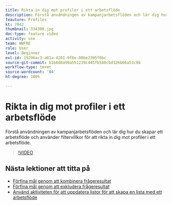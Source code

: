 ```yaml
---
title: Rikta in dig mot profiler i ett arbetsflöde
description: Förstå användningen av kampanjarbetsflöden och lär dig hur du skapar ett arbetsflöde och använder filtervillkor för att rikta in dig mot profiler i ett arbetsflöde.
feauture: Profiles
kt: 7842
thumbnail: 334300.jpg
doc-type: feature video
activity: use
team: WWFRE
role: User
level: Beginner
exl-id: 19296ac3-a81a-4201-9f6e-80be2395f0bc
source-git-commit: b1b8d8a99a551239c445fb588cbd126b66a53c9b
workflow-type: tm+mt
source-wordcount: '84'
ht-degree: 100%

---
```


# Rikta in dig mot profiler i ett arbetsflöde

Förstå användningen av kampanjarbetsflöden och lär dig hur du skapar ett arbetsflöde och använder filtervillkor för att rikta in dig mot profiler i ett arbetsflöde.

>[!VIDEO](https://video.tv.adobe.com/v/334300?quality=12&learn=on)

## Nästa lektioner att titta på

* [Förfina mål genom att kombinera frågeresultat](/help/process-management/refine-targets-by-combining-query-results.md)
* [Förfina mål genom att exkludera frågeresultat](/help/process-management/refine-targets-by-excluding-query-results.md)
* [Använd aktiviteten för att uppdatera listor för att skapa en lista med ett arbetsflöde](/help/process-management/use-the-update-list-activity.md)
